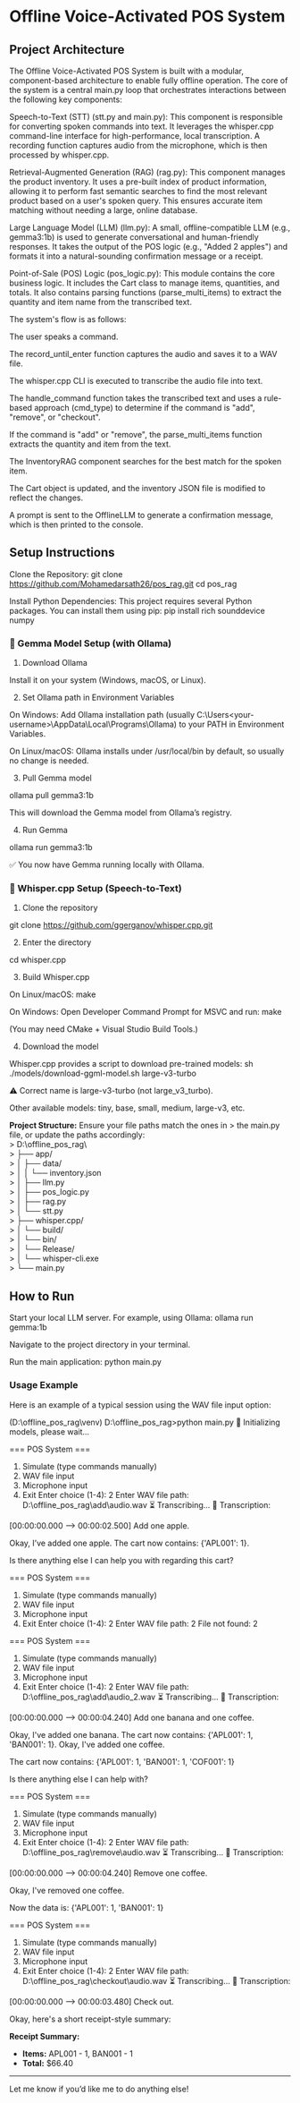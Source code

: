 # Offline Voice-Activated POS System

## Project Architecture

The Offline Voice-Activated POS System is built with a modular, component-based architecture to enable fully offline operation. The core of the system is a central main.py loop that orchestrates interactions between the following key components:

Speech-to-Text (STT) (stt.py and main.py): This component is responsible for converting spoken commands into text. It leverages the whisper.cpp command-line interface for high-performance, local transcription. A recording function captures audio from the microphone, which is then processed by whisper.cpp.

Retrieval-Augmented Generation (RAG) (rag.py): This component manages the product inventory. It uses a pre-built index of product information, allowing it to perform fast semantic searches to find the most relevant product based on a user's spoken query. This ensures accurate item matching without needing a large, online database.

Large Language Model (LLM) (llm.py): A small, offline-compatible LLM (e.g., gemma3:1b) is used to generate conversational and human-friendly responses. It takes the output of the POS logic (e.g., "Added 2 apples") and formats it into a natural-sounding confirmation message or a receipt.

Point-of-Sale (POS) Logic (pos_logic.py): This module contains the core business logic. It includes the Cart class to manage items, quantities, and totals. It also contains parsing functions (parse_multi_items) to extract the quantity and item name from the transcribed text.

The system's flow is as follows:

The user speaks a command.

The record_until_enter function captures the audio and saves it to a WAV file.

The whisper.cpp CLI is executed to transcribe the audio file into text.

The handle_command function takes the transcribed text and uses a rule-based approach (cmd_type) to determine if the command is "add", "remove", or "checkout".

If the command is "add" or "remove", the parse_multi_items function extracts the quantity and item from the text.

The InventoryRAG component searches for the best match for the spoken item.

The Cart object is updated, and the inventory JSON file is modified to reflect the changes.

A prompt is sent to the OfflineLLM to generate a confirmation message, which is then printed to the console.

## Setup Instructions

Clone the Repository:
git clone https://github.com/Mohamedarsath26/pos_rag.git
cd pos_rag

Install Python Dependencies:
This project requires several Python packages. You can install them using pip:
pip install rich sounddevice numpy

### 🔹 Gemma Model Setup (with Ollama)

1. Download Ollama

Install it on your system (Windows, macOS, or Linux).

2. Set Ollama path in Environment Variables

On Windows: Add Ollama installation path (usually C:\Users\<your-username>\AppData\Local\Programs\Ollama) to your PATH in Environment Variables.

On Linux/macOS: Ollama installs under /usr/local/bin by default, so usually no change is needed.

3. Pull Gemma model

ollama pull gemma3:1b

This will download the Gemma model from Ollama’s registry.

4. Run Gemma

ollama run gemma3:1b

✅ You now have Gemma running locally with Ollama.

### 🔹 Whisper.cpp Setup (Speech-to-Text)

1. Clone the repository

git clone https://github.com/ggerganov/whisper.cpp.git

2. Enter the directory

cd whisper.cpp

3. Build Whisper.cpp

On Linux/macOS:
make

On Windows: Open Developer Command Prompt for MSVC and run:
make

(You may need CMake + Visual Studio Build Tools.)

4. Download the model

Whisper.cpp provides a script to download pre-trained models:
sh ./models/download-ggml-model.sh large-v3-turbo

⚠️ Correct name is large-v3-turbo (not large_v3_turbo).

Other available models: tiny, base, small, medium, large-v3, etc.

**Project Structure:** Ensure your file paths match the ones in
        > the main.py file, or update the paths accordingly:\
        > D:\\offline_pos_rag\\\
        > ├── app/\
        > │ ├── data/\
        > │ │ └── inventory.json\
        > │ ├── llm.py\
        > │ ├── pos_logic.py\
        > │ ├── rag.py\
        > │ └── stt.py\
        > ├── whisper.cpp/\
        > │ └── build/\
        > │ └── bin/\
        > │ └── Release/\
        > │ └── whisper-cli.exe\
        > └── main.py

## How to Run

Start your local LLM server. For example, using Ollama: ollama run gemma:1b

Navigate to the project directory in your terminal.

Run the main application:
python main.py

### Usage Example

Here is an example of a typical session using the WAV file input option:

(D:\offline_pos_rag\venv) D:\offline_pos_rag>python main.py
🔄 Initializing models, please wait...

=== POS System ===
1. Simulate (type commands manually)
2. WAV file input
3. Microphone input
4. Exit
Enter choice (1-4): 2
Enter WAV file path: D:\offline_pos_rag\add\audio.wav
⏳ Transcribing...
📝 Transcription:


[00:00:00.000 --> 00:00:02.500]    Add one apple.

Okay, I’ve added one apple. The cart now contains: {'APL001': 1}. 

Is there anything else I can help you with regarding this cart?

=== POS System ===
1. Simulate (type commands manually)
2. WAV file input
3. Microphone input
4. Exit
Enter choice (1-4): 2
Enter WAV file path: 2
File not found: 2

=== POS System ===
1. Simulate (type commands manually)
2. WAV file input
3. Microphone input
4. Exit
Enter choice (1-4): 2
Enter WAV file path: D:\offline_pos_rag\add\audio_2.wav
⏳ Transcribing...
📝 Transcription:


[00:00:00.000 --> 00:00:04.240]    Add one banana and one coffee.

Okay, I've added one banana. The cart now contains: {'APL001': 1, 'BAN001': 1}.
Okay, I've added one coffee.

The cart now contains: {'APL001': 1, 'BAN001': 1, 'COF001': 1}

Is there anything else I can help with?

=== POS System ===
1. Simulate (type commands manually)
2. WAV file input
3. Microphone input
4. Exit
Enter choice (1-4): 2
Enter WAV file path: D:\offline_pos_rag\remove\audio.wav
⏳ Transcribing...
📝 Transcription:


[00:00:00.000 --> 00:00:04.240]    Remove one coffee.

Okay, I've removed one coffee.

Now the data is: {'APL001': 1, 'BAN001': 1}

=== POS System ===
1. Simulate (type commands manually)
2. WAV file input
3. Microphone input
4. Exit
Enter choice (1-4): 2
Enter WAV file path: D:\offline_pos_rag\checkout\audio.wav
⏳ Transcribing...
📝 Transcription:


[00:00:00.000 --> 00:00:03.480]    Check out.

Okay, here's a short receipt-style summary:

**Receipt Summary:**

* **Items:** APL001 - 1, BAN001 - 1
* **Total:** $66.40

---

Let me know if you’d like me to do anything else!

